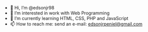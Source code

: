 - 👋 Hi, I’m @edsonjr98
- 👀 I’m interested in work with Web Programming
- 🌱 I’m currently learning HTML, CSS, PHP and JavaScript
- 📫 How to reach me: send an e-mail: edsonjrpeniel@gmail.com

<!---
edsonjr98/edsonjr98 is a ✨ special ✨ repository because its `README.md` (this file) appears on your GitHub profile.
You can click the Preview link to take a look at your changes.
--->
